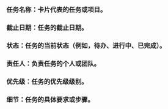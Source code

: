 ### **任务名称**：卡片代表的任务或项目。
### **截止日期**：任务的截止日期。
### **状态**：任务的当前状态（例如，待办、进行中、已完成）。
### **责任人**：负责任务的个人或团队。
### **优先级**：任务的优先级级别。
### **细节**：任务的具体要求或步骤。
